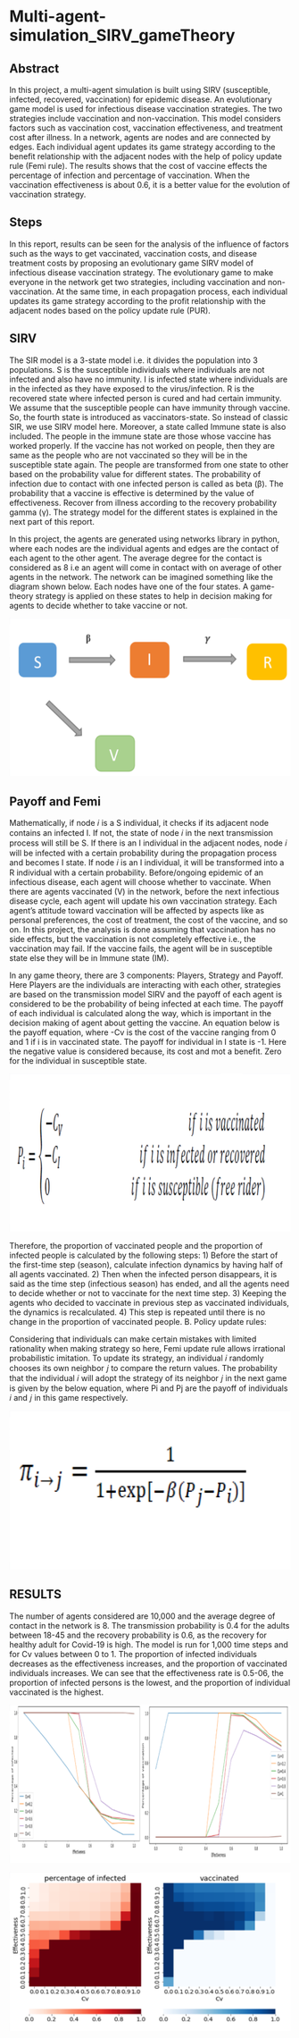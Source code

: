 # Multi-agent-simulation_SIRV_gameTheory


## Abstract
In this project, a multi-agent simulation is built using SIRV (susceptible, infected, recovered, vaccination) for epidemic disease. An evolutionary game model is used for infectious disease vaccination strategies. The two strategies include vaccination and non-vaccination. This model considers factors such as vaccination cost, vaccination effectiveness, and treatment cost after illness. In a network, agents are nodes and are connected by edges. Each individual agent updates its game strategy according to the benefit relationship with the adjacent nodes with the help of policy update rule (Femi rule).  The results shows that the cost of vaccine effects the percentage of infection and percentage of vaccination. When the vaccination effectiveness is about 0.6, it is a better value for the evolution of vaccination strategy. 

## Steps
In this report, results can be seen for the analysis of the influence of factors such as the ways to get vaccinated, vaccination costs, and disease treatment costs by proposing an evolutionary game SIRV model of infectious disease vaccination strategy. The evolutionary game to make everyone in the network get two strategies, including vaccination and non-vaccination. At the same time, in each propagation process, each individual updates its game strategy according to the profit relationship with the adjacent nodes based on the policy update rule (PUR).

## SIRV
The SIR model is a 3-state model i.e. it divides the population into 3 populations. S is the susceptible individuals where individuals are not infected and also have no immunity. I is infected state where individuals are in the infected as they have exposed to the virus/infection. R is the recovered state where infected person is cured and had certain immunity. We assume that the susceptible people can have immunity through vaccine. So, the fourth state is introduced as vaccinators-state. So instead of classic SIR, we use SIRV model here. Moreover, a state called Immune state is also included. The people in the immune state are those whose vaccine has worked properly. If the vaccine has not worked on people, then they are same as the people who are not vaccinated so they will be in the susceptible state again.  The people are transformed from one state to other based on the probability value for different states. The probability of infection due to contact with one infected person is called as beta (β). The probability that a vaccine is effective is determined by the value of effectiveness. Recover from illness according to the recovery probability gamma (γ). The strategy model for the different states is explained in the next part of this report.

In this project, the agents are generated using networks library in python, where each nodes are the individual agents and edges are the contact of each agent to the other agent. The average degree for the contact is considered as 8 i.e an agent will come in contact with on average of other agents in the network. The network can be imagined something like the diagram shown below. Each nodes have one of the four states. A game-theory strategy is applied on these states to help in decision making for agents to decide whether to take vaccine or not. 

![alt text](images/SIRV.png)


## Payoff and Femi 
Mathematically, if node 𝑖 is a S individual, it checks if its adjacent node contains an infected I. If not, the state of node 𝑖 in the next transmission process will still be S. If there is an I individual in the adjacent nodes, node 𝑖 will be infected with a certain probability during the propagation process and becomes I state. If node 𝑖 is an I individual, it will be transformed into a R individual with a certain probability.
Before/ongoing epidemic of an infectious disease, each agent will choose whether to vaccinate. When there are agents vaccinated (V) in the network, before the next infectious disease cycle, each agent will update his own vaccination strategy. Each agent’s attitude toward vaccination will be affected by aspects like as personal preferences, the cost of treatment, the cost of the vaccine, and so on. In this project, the analysis is done assuming that vaccination has no side effects, but the vaccination is not completely effective i.e., the vaccination may fail. If the vaccine fails, the agent will be in susceptible state else they will be in Immune state (IM). 

In any game theory, there are 3 components: Players, Strategy and Payoff. Here Players are the individuals are interacting with each other, strategies are based on the transmission model SIRV and the payoff of each agent is considered to be the probability of being infected at each time. The payoff of each individual is calculated along the way, which is important in the decision making of agent about getting the vaccine. An equation below is the payoff equation, where -Cv is the cost of the vaccine ranging from 0 and 1 if i is in vaccinated state. The payoff for individual in I state is -1. Here the negative value is considered because, its cost and mot a benefit. Zero for the individual in susceptible state.
 
![alt text](images/payoff.png)

Therefore, the proportion of vaccinated people and the proportion of infected people is calculated by the following steps: 1) Before the start of the first-time step (season), calculate infection dynamics by having half of all agents vaccinated. 2) Then when the infected person disappears, it is said as the time step (infectious season) has ended, and all the agents need to decide whether or not to vaccinate for the next time step. 3) Keeping the agents who decided to vaccinate in previous step as vaccinated individuals, the dynamics is recalculated. 4) This step is repeated until there is no change in the proportion of vaccinated people.
B.	Policy update rules:

Considering that individuals can make certain mistakes with limited rationality when making strategy so here, Femi update rule allows irrational probabilistic imitation. To update its strategy, an individual 𝑖 randomly chooses its own neighbor 𝑗 to compare the return values. The probability that the individual 𝑖 will adopt the strategy of its neighbor 𝑗 in the next game is given by the below equation, where Pi and Pj are the payoff of individuals 𝑖 and 𝑗 in this game respectively.


![alt text](images/Femi.png)

## RESULTS

The number of agents considered are 10,000 and the average degree of contact in the network is 8. The transmission probability is 0.4 for the adults between 18-45 and the recovery probability is 0.6, as the recovery for healthy adult for Covid-19 is high. The model is run for 1,000 time steps and for Cv values between 0 to 1. The proportion of infected individuals decreases as the effectiveness increases, and the proportion of vaccinated individuals increases. We can see that the effectiveness rate is 0.5-06, the proportion of infected persons is the lowest, and the proportion of individual vaccinated is the highest.

![alt text](images/result.png)

![alt text](images/result2.png)


